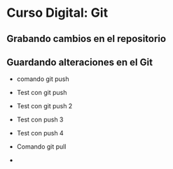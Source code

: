 # Curso Digital: Git

## Grabando cambios en el repositorio

## Guardando alteraciones en el Git

* comando git push

* Test con git push

* Test con git push 2

* Test con push 3

* Test con push 4

* Comando git pull
* 
